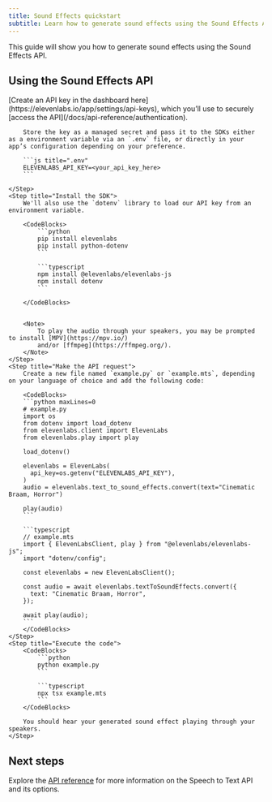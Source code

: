 ```yaml
---
title: Sound Effects quickstart
subtitle: Learn how to generate sound effects using the Sound Effects API.
---
```


This guide will show you how to generate sound effects using the Sound Effects API.

## Using the Sound Effects API

<Steps>
    <Step title="Create an API key">
        [Create an API key in the dashboard here](https://elevenlabs.io/app/settings/api-keys), which you’ll use to securely [access the API](/docs/api-reference/authentication).
        
        Store the key as a managed secret and pass it to the SDKs either as a environment variable via an `.env` file, or directly in your app’s configuration depending on your preference.
        
        ```js title=".env"
        ELEVENLABS_API_KEY=<your_api_key_here>
        ```
        
    </Step>
    <Step title="Install the SDK">
        We'll also use the `dotenv` library to load our API key from an environment variable.
        
        <CodeBlocks>
            ```python
            pip install elevenlabs
            pip install python-dotenv
            ```
        
            ```typescript
            npm install @elevenlabs/elevenlabs-js
            npm install dotenv
            ```
        
        </CodeBlocks>
        

        <Note>
            To play the audio through your speakers, you may be prompted to install [MPV](https://mpv.io/)
            and/or [ffmpeg](https://ffmpeg.org/).
        </Note>
    </Step>
    <Step title="Make the API request">
        Create a new file named `example.py` or `example.mts`, depending on your language of choice and add the following code:

        <CodeBlocks>
        ```python maxLines=0
        # example.py
        import os
        from dotenv import load_dotenv
        from elevenlabs.client import ElevenLabs
        from elevenlabs.play import play

        load_dotenv()

        elevenlabs = ElevenLabs(
          api_key=os.getenv("ELEVENLABS_API_KEY"),
        )
        audio = elevenlabs.text_to_sound_effects.convert(text="Cinematic Braam, Horror")

        play(audio)
        ```

        ```typescript
        // example.mts
        import { ElevenLabsClient, play } from "@elevenlabs/elevenlabs-js";
        import "dotenv/config";

        const elevenlabs = new ElevenLabsClient();

        const audio = await elevenlabs.textToSoundEffects.convert({
          text: "Cinematic Braam, Horror",
        });

        await play(audio);
        ```
        </CodeBlocks>
    </Step>
    <Step title="Execute the code">
        <CodeBlocks>
            ```python
            python example.py
            ```

            ```typescript
            npx tsx example.mts
            ```
        </CodeBlocks>

        You should hear your generated sound effect playing through your speakers.
    </Step>

</Steps>

## Next steps

Explore the [API reference](/docs/api-reference/speech-to-text/convert) for more information on the Speech to Text API and its options.
